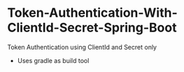 # Token-Authentication-With-ClientId-Secret-Spring-Boot
Token Authentication using ClientId and Secret only 
- Uses gradle as build tool
